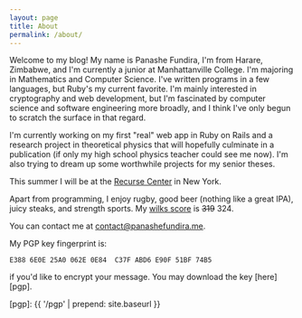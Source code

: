 ```yaml
---
layout: page
title: About
permalink: /about/
---
```


Welcome to my blog! My name is Panashe Fundira, I'm from Harare, Zimbabwe, and
I'm currently a junior at Manhattanville College. I'm majoring in
Mathematics and Computer Science. I've written programs in a few languages, but
Ruby's my current favorite. I'm mainly interested in cryptography and web
development, but I'm fascinated by computer science and software engineering
more broadly, and I think I've only begun to scratch the surface in that regard.

I'm currently working on my first "real" web app in Ruby on Rails and a research
project in theoretical physics that will hopefully culminate in a publication
(if only my high school physics teacher could see me now). I'm also trying to
dream up some worthwhile projects for my senior theses.

This summer I will be at the [Recurse Center][recurse] in New York.

Apart from programming, I enjoy rugby, good beer (nothing like a great IPA),
juicy steaks, and strength sports. My [wilks score][wilks] is ~~319~~ 324.

[wilks]: https://en.wikipedia.org/wiki/Wilks_score
[recurse]: https://recurse.com

You can contact me at [contact@panashefundira.me][contact].

[contact]: mailto:contact@panashefundira.me

My PGP key fingerprint is:

```text
E388 6E0E 25A0 062E 0E84  C37F ABD6 E90F 51BF 74B5
```

if you'd like to encrypt your message. You may download the key [here][pgp].

[pgp]: {{ '/pgp' | prepend: site.baseurl }}
